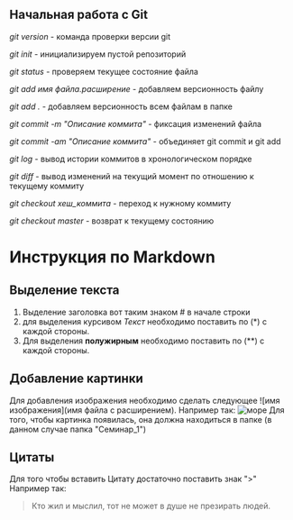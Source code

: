  ## Начальная работа с Git

 *git version* - команда проверки версии git

 *git init* - инициализируем пустой репозиторий

 *git status* - проверяем текущее состояние файла

 *git add имя файла.расширение* - добавляем версионность файлу

 *git add .* - добавляем версионность всем файлам в папке

 *git commit -m "Описание коммита"* - фиксация изменений файла

 *git commit -am "Описание коммита"* - объединяет git commit  и git add

 *git log* - вывод истории коммитов в хронологическом порядке

 *git diff* - вывод изменений на текущий момент по отношению к текущему коммиту

 *git checkout хеш_коммита* - переход к нужному коммиту

 *git checkout master* - возврат к текущему состоянию

 # Инструкция по Markdown
 ## Выделение текста


 1. Выделение заголовка вот таким знаком # в начале строки
2. для выделения курсивом *Текст* необходимо поставить по (*) с каждой стороны.
3. Для выделения **полужирным** необходимо поставить по (**) с каждой стороны.

## Добавление картинки

Для добавления изображения необходимо сделать следующее ![имя изображения](имя файла с расширением). Например так: ![море](%D0%9C%D0%BE%D1%80%D0%B5.jpg)
Для того, чтобы картинка появилась, она должна находиться в папке (в данном случае папка "Семинар_1")

## Цитаты

Для того чтобы вставить Цитату достаточно поставить знак ">" Например так:
>Кто жил и мыслил, тот не может в душе не презирать людей.